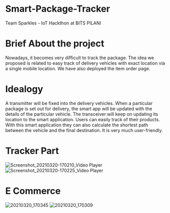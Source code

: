 # Smart-Package-Tracker
Team Sparkles - IoT Hackthon at BITS PILANI

# Brief About the project

Nowadays, it becomes very difficult to track the package.
The idea we proposed is related to easy track of delivery vehicles with exact location via a single mobile location.
We have also deployed the item order page.

# Idealogy

A transmitter will be fixed into the delivery vehicles.
When a particular package is set out for delivery, the smart app will be updated with the details of the particular vehicle.
The transceiver will keep on updating its location to the smart application.
Users can easily track of their products.
With this smart application they can also calculate the shortest path between the vehicle and the final destination.
It is very much user-friendly.
# Tracker Part
![Screenshot_20210320-170210_Video Player](https://user-images.githubusercontent.com/68734116/111868215-a91cb100-899e-11eb-84c8-981eca68d689.jpg)
![Screenshot_20210320-170225_Video Player](https://user-images.githubusercontent.com/68734116/111868216-a9b54780-899e-11eb-85a8-45154d1b79b8.jpg)
# E Commerce
![20210320_170345](https://user-images.githubusercontent.com/68734116/111868210-a752ed80-899e-11eb-8c50-706aea1cec2a.jpg)
![20210320_170309](https://user-images.githubusercontent.com/68734116/111868209-a457fd00-899e-11eb-9155-1b418cde0710.jpg)

